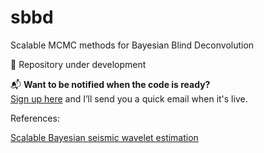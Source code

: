 # sbbd
Scalable MCMC methods for Bayesian Blind Deconvolution

🚧 Repository under development 

📬 **Want to be notified when the code is ready?**  
[Sign up here]([https://your-form-link.com](https://docs.google.com/forms/d/1Lcbe5KwFiBjrMqGP1BNud1IOBJUXDTk2oFRoM3PnkcY/edit)) and I’ll send you a quick email when it's live.

References:

[Scalable Bayesian seismic wavelet estimation]('https://onlinelibrary.wiley.com/share/author/QXGPRTZ4FAWCH9HSPPEN?target=10.1111/1365-2478.70026')
